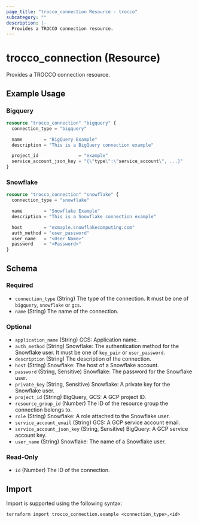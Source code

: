 ```yaml
---
page_title: "trocco_connection Resource - trocco"
subcategory: ""
description: |-
  Provides a TROCCO connection resource.
---
```


# trocco_connection (Resource)

Provides a TROCCO connection resource.

## Example Usage

### Bigquery

```terraform
resource "trocco_connection" "bigquery" {
  connection_type = "bigquery"

  name        = "BigQuery Example"
  description = "This is a BigQuery connection example"

  project_id               = "example"
  service_account_json_key = "{\"type\":\"service_account\", ...}"
}
```

### Snowflake 

```terraform
resource "trocco_connection" "snowflake" {
  connection_type = "snowflake"

  name        = "Snowflake Example"
  description = "This is a Snowflake connection example"

  host        = "exmaple.snowflakecomputing.com"
  auth_method = "user_password"
  user_name   = "<User Name>"
  password    = "<Password>"
}
```

<!-- schema generated by tfplugindocs -->
## Schema

### Required

- `connection_type` (String) The type of the connection. It must be one of `bigquery`, `snowflake` or `gcs`.
- `name` (String) The name of the connection.

### Optional

- `application_name` (String) GCS: Application name.
- `auth_method` (String) Snowflake: The authentication method for the Snowflake user. It must be one of `key_pair` or `user_password`.
- `description` (String) The description of the connection.
- `host` (String) Snowflake: The host of a Snowflake account.
- `password` (String, Sensitive) Snowflake: The password for the Snowflake user.
- `private_key` (String, Sensitive) Snowflake: A private key for the Snowflake user.
- `project_id` (String) BigQuery, GCS: A GCP project ID.
- `resource_group_id` (Number) The ID of the resource group the connection belongs to.
- `role` (String) Snowflake: A role attached to the Snowflake user.
- `service_account_email` (String) GCS: A GCP service account email.
- `service_account_json_key` (String, Sensitive) BigQuery: A GCP service account key.
- `user_name` (String) Snowflake: The name of a Snowflake user.

### Read-Only

- `id` (Number) The ID of the connection.



## Import

Import is supported using the following syntax:

```shell
terraform import trocco_connection.example <connection_type>,<id>
```

